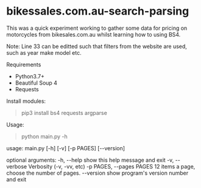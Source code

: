 # bikessales.com.au-search-parsing

This was a quick experiment working to gather some data for pricing on motorcycles from bikesales.com.au whilst learning how to using BS4.

Note: Line 33 can be editted such that filters from the website are used, such as year make model etc. 

Requirements
 - Python3.7+
 - Beautiful Soup 4
 - Requests
 
Install modules:
  > pip3 install bs4 requests argparse
  
Usage:
  > python main.py -h

   usage: main.py [-h] [-v] [-p PAGES] [--version]

   optional arguments:
     -h, --help            show this help message and exit
     -v, --verbose         Verbosity (-v, -vv, etc)
     -p PAGES, --pages PAGES
                           12 items a page, choose the number of pages.
     --version             show program's version number and exit
     
